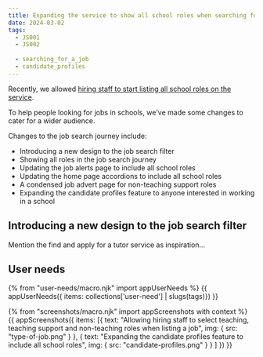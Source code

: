 ```yaml
---
title: Expanding the service to show all school roles when searching for a job
date: 2024-03-02
tags:
  - JS001
  - JS002
  
  - searching_for_a_job
  - candidate_profiles
---
```


Recently, we allowed [hiring staff to start listing all school roles on the service](/allowing-hiring-staff-to-list-support-roles-on-the-service/).

To help people looking for jobs in schools, we've made some changes to cater for a wider audience.

Changes to the job search journey include:

- Introducing a new design to the job search filter
- Showing all roles in the job search journey
- Updating the job alerts page to include all school roles
- Updating the home page accordions to include all school roles
- A condensed job advert page for non-teaching support roles
- Expanding the candidate profiles feature to anyone interested in working in a school

## Introducing a new design to the job search filter 

Mention the find and apply for a tutor service as inspiration...



## User needs

{% from "user-needs/macro.njk" import appUserNeeds %}
{{ appUserNeeds({ items: collections['user-need'] | slugs(tags)}) }}

{% from "screenshots/macro.njk" import appScreenshots with context %}
{{ appScreenshots({
  items: [{
    text: "Allowing hiring staff to select teaching, teaching support and non-teaching roles when listing a job",
    img: { src: "type-of-job.png" }
  },
  {
    text: "Expanding the candidate profiles feature to include all school roles",
    img: { src: "candidate-profiles.png" }
  }
  ]
}) }}
